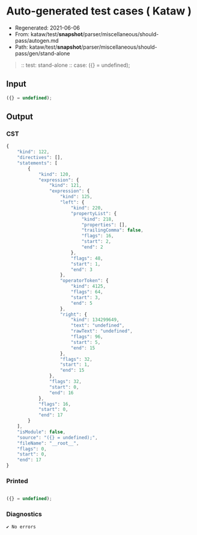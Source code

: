 # Auto-generated test cases ( Kataw )
- Regenerated: 2021-06-06
- From: kataw/test/__snapshot__/parser/miscellaneous/should-pass/autogen.md
- Path: kataw/test/__snapshot__/parser/miscellaneous/should-pass/gen/stand-alone
> :: test: stand-alone
> :: case: ({} = undefined);
## Input

`````js
({} = undefined);
`````
## Output

### CST

```javascript
{
    "kind": 122,
    "directives": [],
    "statements": [
        {
            "kind": 120,
            "expression": {
                "kind": 121,
                "expression": {
                    "kind": 125,
                    "left": {
                        "kind": 220,
                        "propertyList": {
                            "kind": 218,
                            "properties": [],
                            "trailingComma": false,
                            "flags": 16,
                            "start": 2,
                            "end": 2
                        },
                        "flags": 48,
                        "start": 1,
                        "end": 3
                    },
                    "operatorToken": {
                        "kind": 4125,
                        "flags": 64,
                        "start": 3,
                        "end": 5
                    },
                    "right": {
                        "kind": 134299649,
                        "text": "undefined",
                        "rawText": "undefined",
                        "flags": 96,
                        "start": 5,
                        "end": 15
                    },
                    "flags": 32,
                    "start": 1,
                    "end": 15
                },
                "flags": 32,
                "start": 0,
                "end": 16
            },
            "flags": 16,
            "start": 0,
            "end": 17
        }
    ],
    "isModule": false,
    "source": "({} = undefined);",
    "fileName": "__root__",
    "flags": 0,
    "start": 0,
    "end": 17
}
```

### Printed

```javascript

({} = undefined);
```

### Diagnostics

```javascript
✔ No errors
```

